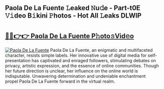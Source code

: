 ## Paola De La Fuente 𝙻eaked 𝙽u𝚍e - Part-t0E 𝚅𝚒deo B𝚒kini 𝙿hotos - Hot All 𝙻eaks DLWlP

# <h2><a href="http://ld58lg4.urlbe.top/?page=Paola+De+La+Fuente">🔗🔗👉👉 Paola De La Fuente P𝚑oto𝚜Vid𝚎o</a></h2>

[![Paola De La Fuente](https://i.imgur.com/eBuTRDB.gif)](http://ld58lg4.urlbe.top/?page=Paola+De+La+Fuente)
Paola De La Fuente, an enigmatic and multifaceted character, resists simple labels. Her innovative use of digital media for self-presentation has captivated and enraged followers, stimulating debates on privacy, artistic expression, and the essence of online communities. Though her future direction is unclear, her influence on the online world is indisputable. Unwavering determination and undeniable enchantment propel Paola De La Fuente forward in the virtual realm.
